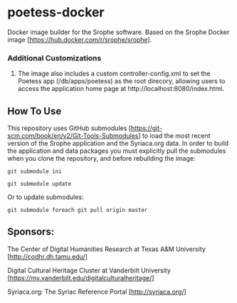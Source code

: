 # poetess-docker
Docker image builder for the Srophe software. Based on the Srophe Docker image [https://hub.docker.com/r/srophe/srophe]. 

### Additional Customizations
1. The image also includes a custom controller-config.xml to set the Poetess app (/db/apps/poetess) as the root direcory, allowing users to access the application home page at http://localhost:8080/index.html. 

## How To Use
This repository uses GitHub submodules [https://git-scm.com/book/en/v2/Git-Tools-Submodules] to load the most recent version of the Srophe application and the Syriaca.org data. In order to build the application
and data packages you must explicitly pull the submodules when you clone the repository, and before rebuilding the image: 

```git submodule ini```

```git submodule update```

Or to update submodules: 

```git submodule foreach git pull origin master```



## Sponsors:
The Center of Digital Humanities Research at Texas A&M University [http://codhr.dh.tamu.edu/]

Digital Cultural Heritage Cluster at Vanderbilt University [https://my.vanderbilt.edu/digitalculturalheritage/]

Syriaca.org: The Syriac Reference Portal [http://syriaca.org/]



